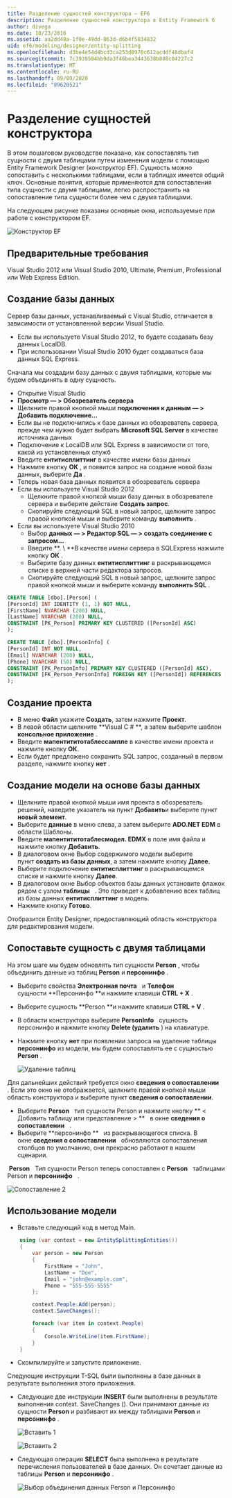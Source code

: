 ```yaml
---
title: Разделение сущностей конструктора — EF6
description: Разделение сущностей конструктора в Entity Framework 6
author: divega
ms.date: 10/23/2016
ms.assetid: aa2dd48a-1f0e-49dd-863d-d6b4f5834832
uid: ef6/modeling/designer/entity-splitting
ms.openlocfilehash: d3be4e54d4bcd3ca253d8970c612acddf48dbaf4
ms.sourcegitcommit: 7c3939504bb9da3f46bea3443638b808c04227c2
ms.translationtype: MT
ms.contentlocale: ru-RU
ms.lasthandoff: 09/09/2020
ms.locfileid: "89620521"
---
```

# <a name="designer-entity-splitting"></a>Разделение сущностей конструктора
В этом пошаговом руководстве показано, как сопоставлять тип сущности с двумя таблицами путем изменения модели с помощью Entity Framework Designer (конструктор EF). Сущность можно сопоставить с несколькими таблицами, если в таблицах имеется общий ключ. Основные понятия, которые применяются для сопоставления типа сущности с двумя таблицами, легко распространить на сопоставление типа сущности более чем с двумя таблицами.

На следующем рисунке показаны основные окна, используемые при работе с конструктором EF.

![Конструктор EF](~/ef6/media/efdesigner.png)

## <a name="prerequisites"></a>Предварительные требования

Visual Studio 2012 или Visual Studio 2010, Ultimate, Premium, Professional или Web Express Edition.

## <a name="create-the-database"></a>Создание базы данных

Сервер базы данных, устанавливаемый с Visual Studio, отличается в зависимости от установленной версии Visual Studio.

-   Если вы используете Visual Studio 2012, то будете создавать базу данных LocalDB.
-   При использовании Visual Studio 2010 будет создаваться база данных SQL Express.

Сначала мы создадим базу данных с двумя таблицами, которые мы будем объединять в одну сущность.

-   Открытие Visual Studio
-   **Просмотр — &gt; Обозреватель сервера**
-   Щелкните правой кнопкой мыши **подключения к данным — &gt; Добавить подключение...**
-   Если вы не подключились к базе данных из обозреватель сервера, прежде чем нужно будет выбрать **Microsoft SQL Server** в качестве источника данных
-   Подключение к LocalDB или SQL Express в зависимости от того, какой из установленных служб
-   Введите **ентитисплиттинг** в качестве имени базы данных
-   Нажмите кнопку **ОК** , и появится запрос на создание новой базы данных, выберите **Да** .
-   Теперь новая база данных появится в обозреватель сервера
-   Если вы используете Visual Studio 2012
    -   Щелкните правой кнопкой мыши базу данных в обозревателе сервера и выберите действие **Создать запрос**.
    -   Скопируйте следующий SQL в новый запрос, щелкните запрос правой кнопкой мыши и выберите команду **выполнить** .
-   Если вы используете Visual Studio 2010
    -   Выбор **данных — &gt; Редактор SQL — &gt; создать соединение с запросом...**
    -   Введите **. \\ **В качестве имени сервера в SQLExpress нажмите кнопку **ОК** .
    -   Выберите базу данных **ентитисплиттинг** в раскрывающемся списке в верхней части редактора запросов.
    -   Скопируйте следующий SQL в новый запрос, щелкните запрос правой кнопкой мыши и выберите команду **выполнить SQL** .

``` SQL
CREATE TABLE [dbo].[Person] (
[PersonId] INT IDENTITY (1, 1) NOT NULL,
[FirstName] NVARCHAR (200) NULL,
[LastName] NVARCHAR (200) NULL,
CONSTRAINT [PK_Person] PRIMARY KEY CLUSTERED ([PersonId] ASC)
);

CREATE TABLE [dbo].[PersonInfo] (
[PersonId] INT NOT NULL,
[Email] NVARCHAR (200) NULL,
[Phone] NVARCHAR (50) NULL,
CONSTRAINT [PK_PersonInfo] PRIMARY KEY CLUSTERED ([PersonId] ASC),
CONSTRAINT [FK_Person_PersonInfo] FOREIGN KEY ([PersonId]) REFERENCES [dbo].[Person] ([PersonId]) ON DELETE CASCADE
);
```

## <a name="create-the-project"></a>Создание проекта

-   В меню **Файл** укажите **Создать**, затем нажмите **Проект**.
-   В левой области щелкните **Visual C \# **, а затем выберите шаблон **консольное приложение** .
-   Введите **мапентититотаблессампле** в качестве имени проекта и нажмите кнопку **ОК**.
-   Если будет предложено сохранить SQL запрос, созданный в первом разделе, нажмите кнопку **нет** .

## <a name="create-a-model-based-on-the-database"></a>Создание модели на основе базы данных

-   Щелкните правой кнопкой мыши имя проекта в обозреватель решений, наведите указатель на пункт **Добавить**и выберите пункт **новый элемент**.
-   Выберите **данные** в меню слева, а затем выберите **ADO.NET EDM** в области Шаблоны.
-   Введите **мапентититотаблесмодел. EDMX** в поле имя файла и нажмите кнопку **Добавить**.
-   В диалоговом окне Выбор содержимого модели выберите пункт **создать из базы данных**, а затем нажмите кнопку **Далее.**
-   Выберите подключение **ентитисплиттинг** в раскрывающемся списке и нажмите кнопку **Далее**.
-   В диалоговом окне Выбор объектов базы данных установите флажок рядом с узлом **таблицы**   .
    Это приведет к добавлению всех таблиц из базы данных **ентитисплиттинг** в модель.
-   Нажмите кнопку **Готово**.

Отобразится Entity Designer, предоставляющий область конструктора для редактирования модели.

## <a name="map-an-entity-to-two-tables"></a>Сопоставьте сущность с двумя таблицами

На этом шаге мы будем обновлять тип сущности **Person** , чтобы объединить данные из таблиц **Person** и **персонинфо** .

-   Выберите свойства **Электронная почта**   и **Телефон** сущности **Персонинфо **и нажмите клавиши **CTRL + X** .
-   Выберите сущность **Person **и нажмите клавиши **CTRL + V** .
-   В области конструктора выберите **PersonInfo**   сущность персонинфо и нажмите кнопку **Delete (удалить** ) на клавиатуре.
-   Нажмите кнопку **нет** при появлении запроса на удаление таблицы **персонинфо** из модели, мы будем сопоставлять ее с сущностью **Person** .

    ![Удаление таблиц](~/ef6/media/deletetables.png)

Для дальнейших действий требуется окно **сведения о сопоставлении**   . Если это окно не отображается, щелкните правой кнопкой мыши область конструктора и выберите пункт **сведения о сопоставлении**.

-   Выберите **Person**   тип сущности Person и нажмите кнопку ** &lt; Добавить таблицу или представление &gt; **   в окне **сведения о сопоставлении**   .
-   Выберите **персонинфо **   из раскрывающегося списка.
    В окне **сведения о сопоставлении**   обновляются сопоставления столбцов по умолчанию, они прекрасно работают в нашем сценарии.

 **Person**   Тип сущности Person теперь сопоставлен с **Person**   таблицами Person и **персонинфо**   .

![Сопоставление 2](~/ef6/media/mapping2.png)

## <a name="use-the-model"></a>Использование модели

-   Вставьте следующий код в метод Main.

``` csharp
    using (var context = new EntitySplittingEntities())
    {
        var person = new Person
        {
            FirstName = "John",
            LastName = "Doe",
            Email = "john@example.com",
            Phone = "555-555-5555"
        };

        context.People.Add(person);
        context.SaveChanges();

        foreach (var item in context.People)
        {
            Console.WriteLine(item.FirstName);
        }
    }
```

-   Скомпилируйте и запустите приложение.

Следующие инструкции T-SQL были выполнены в базе данных в результате выполнения этого приложения. 

-   Следующие две инструкции **INSERT** были выполнены в результате выполнения context. SaveChanges (). Они принимают данные из сущности **Person** и разбивают их между таблицами **Person** и **персонинфо** .

    ![Вставить 1](~/ef6/media/insert1.png)

    ![Вставить 2](~/ef6/media/insert2.png)
-   Следующая операция **SELECT** была выполнена в результате перечисления пользователей в базе данных. Он сочетает данные из таблицы **Person** и **персонинфо** .

    ![Выбор объединения данных Person и Персонинфо](~/ef6/media/select.png)
